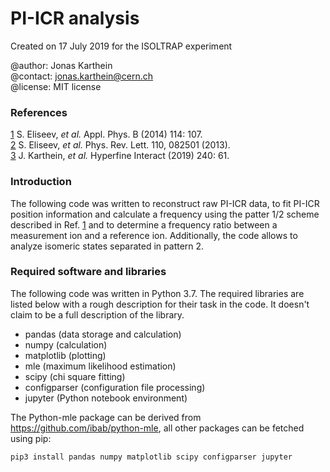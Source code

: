 # PI-ICR analysis

Created on 17 July 2019 for the ISOLTRAP experiment

@author: Jonas Karthein<br>
@contact: jonas.karthein@cern.ch<br>
@license: MIT license

### References
[1]: https://doi.org/10.1007/s00340-013-5621-0
[2]: https://doi.org/10.1103/PhysRevLett.110.082501
[3]: https://doi.org/10.1007/s10751-019-1601-z

[1] S. Eliseev, _et al._ Appl. Phys. B (2014) 114: 107.<br>
[2] S. Eliseev, _et al._ Phys. Rev. Lett. 110, 082501 (2013).<br>
[3] J. Karthein, _et al._ Hyperfine Interact (2019) 240: 61.<br>


### Introduction

The following code was written to reconstruct raw PI-ICR data, to fit PI-ICR position information and calculate a frequency using the patter 1/2 scheme described in Ref. [1] and to determine a frequency ratio between a measurement ion and a reference ion. Additionally, the code allows to analyze isomeric states separated in pattern 2.

### Required software and libraries

The following code was written in Python 3.7. The required libraries are listed below with a rough description for their task in the code. It doesn't claim to be a full description of the library.
* pandas (data storage and calculation)
* numpy (calculation)
* matplotlib (plotting)
* mle (maximum likelihood estimation)
* scipy (chi square fitting)
* configparser (configuration file processing)
* jupyter (Python notebook environment)

The Python-mle package can be derived from https://github.com/ibab/python-mle, all other packages can be fetched using pip:

`pip3 install pandas numpy matplotlib scipy configparser jupyter`
